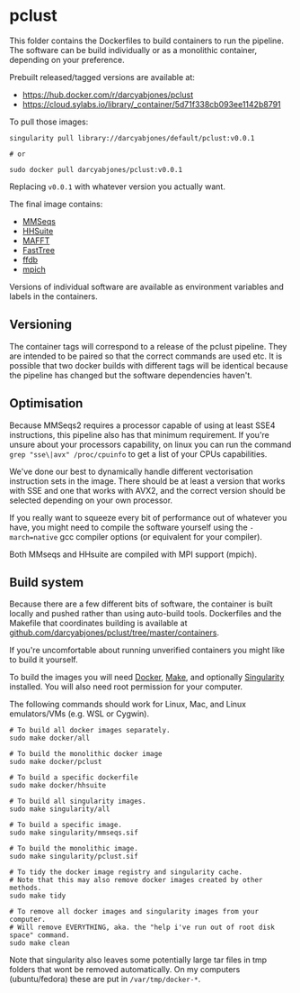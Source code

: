 # pclust

This folder contains the Dockerfiles to build containers to run the pipeline.
The software can be build individually or as a monolithic container, depending on your preference.

Prebuilt released/tagged versions are available at:

- https://hub.docker.com/r/darcyabjones/pclust
- https://cloud.sylabs.io/library/_container/5d71f338cb093ee1142b8791


To pull those images:


```
singularity pull library://darcyabjones/default/pclust:v0.0.1

# or

sudo docker pull darcyabjones/pclust:v0.0.1
```

Replacing `v0.0.1` with whatever version you actually want.


The final image contains:

- [MMSeqs](https://github.com/soedinglab/MMseqs2)
- [HHSuite](https://github.com/soedinglab/hh-suite)
- [MAFFT](https://mafft.cbrc.jp/alignment/software/)
- [FastTree](http://www.microbesonline.org/fasttree/)
- [ffdb](https://github.com/darcyabjones/ffdb/)
- [mpich](https://www.mpich.org/)

Versions of individual software are available as environment variables and labels in the containers.


## Versioning

The container tags will correspond to a release of the pclust pipeline.
They are intended to be paired so that the correct commands are used etc.
It is possible that two docker builds with different tags will be identical because the pipeline has changed but the software dependencies haven't.


## Optimisation

Because MMSeqs2 requires a processor capable of using at least SSE4 instructions, this pipeline also has that minimum requirement.
If you're unsure about your processors capability, on linux you can run the command `grep "sse\|avx" /proc/cpuinfo` to get a list of your CPUs capabilities.

We've done our best to dynamically handle different vectorisation instruction sets in the image.
There should be at least a version that works with SSE and one that works with AVX2, and the correct version should be selected depending on your own processor.

If you really want to squeeze every bit of performance out of whatever you have, you might need to compile the software yourself using the `-march=native` gcc compiler options (or equivalent for your compiler).

Both MMseqs and HHsuite are compiled with MPI support (mpich).

## Build system

Because there are a few different bits of software, the container is built locally and pushed rather than using auto-build tools.
Dockerfiles and the Makefile that coordinates building is available at [github.com/darcyabjones/pclust/tree/master/containers](github.com/darcyabjones/pclust/tree/master/containers).

If you're uncomfortable about running unverified containers you might like to build it yourself.


To build the images you will need [Docker](https://docs.docker.com/install/), [Make](https://www.gnu.org/software/make/), and optionally [Singularity](https://sylabs.io/guides/latest/user-guide/) installed.
You will also need root permission for your computer.

The following commands should work for Linux, Mac, and Linux emulators/VMs (e.g. WSL or Cygwin).

```
# To build all docker images separately.
sudo make docker/all

# To build the monolithic docker image
sudo make docker/pclust

# To build a specific dockerfile
sudo make docker/hhsuite

# To build all singularity images.
sudo make singularity/all

# To build a specific image.
sudo make singularity/mmseqs.sif

# To build the monolithic image.
sudo make singularity/pclust.sif

# To tidy the docker image registry and singularity cache.
# Note that this may also remove docker images created by other methods.
sudo make tidy

# To remove all docker images and singularity images from your computer.
# Will remove EVERYTHING, aka. the "help i've run out of root disk space" command.
sudo make clean
```

Note that singularity also leaves some potentially large tar files in tmp folders that wont be removed automatically.
On my computers (ubuntu/fedora) these are put in `/var/tmp/docker-*`.
